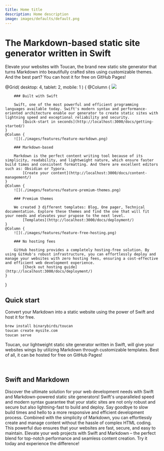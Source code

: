 ```yaml
---
title: Home title
description: Home description 
image: images/defaults/default.png
---
```



# The Markdown-based static site generator written in Swift

Elevate your websites with Toucan, the brand new static site generator that turns Markdown into beautifully crafted sites using customizable themes. And the best part? You can host it for free on GitHub Pages!



@Grid(
    desktop: 4,
    tablet: 2,
    mobile: 1
) {
    @Column {
        ![](./images/features/feature-swift.png)
        
        ### Built with Swift
        
        Swift, one of the most powerful and efficient programming languages available today. Swift's modern syntax and performance-oriented architecture enable our generator to create static sites with lightning speed and exceptional reliability and security.
            [Quick-start in seconds](http://localhost:3000/docs/getting-started/)
    }
    @Column {
        ![](./images/features/feature-markdown.png)
            
        ### Markdown-based
        
        Markdown is the perfect content writing tool because of its simplicity, readability, and lightweight nature, which ensure faster build times and consistent formatting. And there are excellent editors such as: Obsidian or Typora.
            [Create your content](http://localhost:3000/docs/content-management/)
    }
    @Column {
        ![](./images/features/feature-premium-themes.png)
        
        ### Premium themes
        
        We created 3 different templates: Blog, One pager, Technical documentation. Explore these themes and find the one that will fit your needs and elevates your prupose to the next level.
            [Templates](http://localhost:3000/docs/deployment/)
    }
    @Column {
        ![](./images/features/feature-free-hosting.png)
        
        ### No hosting fees
        
        GitHub hosting provides a completely hosting-free solution. By using GitHub's robust infrastructure, you can effortlessly deploy and manage your websites with zero hosting fees, ensuring a cost-effective and efficient web development experience.
            [Check out hosting guide](http://localhost:3000/docs/deployment/)
    }
}

## Quick start

Convert your Markdown into a static website using the power of Swift and host it for free. 

```sh
brew install binarybirds/toucan
toucan create mysite.com
toucan serve
```

Toucan, our lightweight static site generator written in Swift, will give your websites wings by utilizing Markdown through customizable templates. Best of all, it can be hosted for free on GitHub Pages!


<br>

## Swift and Markdown
Discover the ultimate solution for your web development needs with Swift and Markdown-powered static site generators! Swift's unparalleled speed and modern syntax guarantee that your static sites are not only robust and secure but also lightning-fast to build and deploy. Say goodbye to slow build times and hello to a more responsive and efficient development process. Combined with the simplicity of Markdown, you can effortlessly create and manage content without the hassle of complex HTML coding. This powerful duo ensures that your websites are fast, secure, and easy to maintain. Elevate your web projects with Swift and Markdown – the perfect blend for top-notch performance and seamless content creation. Try it today and experience the difference!
